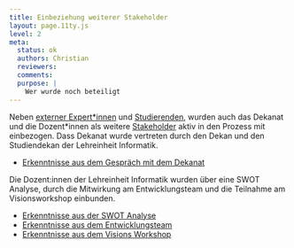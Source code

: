 ```yaml
---
title: Einbeziehung weiterer Stakeholder
layout: page.11ty.js
level: 2
meta:
  status: ok
  authors: Christian
  reviewers: 
  comments:
  purpose: |
    Wer wurde noch beteiligt
---
```


Neben [externer Expert\*innen](#externe-expertise) und [Studierenden](studentische-beteiligung), wurden auch das Dekanat und die Dozent\*innen als weitere [Stakeholder](/analysen/stakeholder/stakeholder-analyse/) aktiv in den Prozess mit einbezogen. Dass Dekanat wurde vertreten durch den Dekan und den Studiendekan der Lehreinheit Informatik. 

- [Erkenntnisse aus dem Gespräch mit dem Dekanat](/insights/?filter={"Von"%3A"Dekanat"})

Die Dozent:innen der Lehreinheit Informatik wurden über eine SWOT Analyse, durch die Mitwirkung am Entwicklungsteam und die Teilnahme am Visionsworkshop einbunden. 

- [Erkenntnisse aus der SWOT Analyse](/insights/?filter={"Von"%3A"Lehrende%2F+MA"})
- [Erkenntnisse aus dem Entwicklungsteam](/insights/?filter={"Von"%3A"Reak+Team"})
- [Erkenntnisse aus dem Visions Workshop](/insights/?filter={"Von"%3A"Visions+Workshop"})